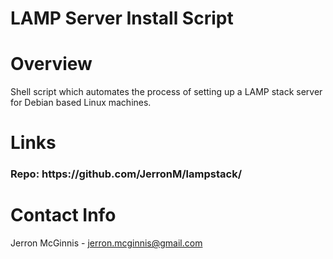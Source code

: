 # LAMP Server Install Script

# Overview
Shell script which automates the process of setting up a LAMP stack server for Debian based Linux machines. 
  
# Links
<h3> Repo: https://github.com/JerronM/lampstack/</h3>


# Contact Info
Jerron McGinnis - jerron.mcginnis@gmail.com